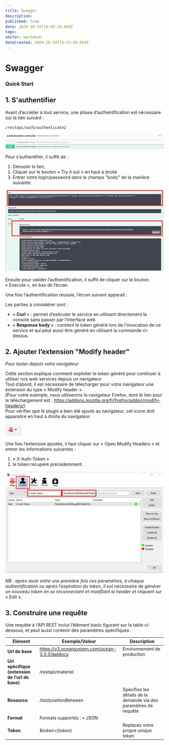 ```yaml
---
title: Swagger
description: 
published: true
date: 2024-10-31T14:45:29.845Z
tags: 
editor: markdown
dateCreated: 2024-10-24T13:15:49.854Z
---
```


# Swagger

### Quick Start

## 1\. S'authentifier

Avant d’accéder à tout service, une phase d’authentification est nécessaire sur le lien suivant :

```
/restapi/auth/authenticate2
```

![](authenticate2.jpg)

Pour s’authentifier, il suffit de :

1.  Dérouler le lien,
2.  Cliquer sur le bouton « Try it out » en haut à droite 
3.  Entrer votre login/password dans le champs "body" de la manière suivante:

![](authenticate2_2.jpg)

Ensuite pour valider l’authentification, il suffit de cliquer sur le bouton « Execute », en bas de l’écran.

Une fois l’authentification réussie, l’écran suivant apparait :

Les parties à considérer sont :

-   « **Curl** » : permet d’exécuter le service en utilisant directement la console sans passer par l’interface web
-   « **Response body** » : contient le token généré lors de l’invocation de ce service et qui peut aussi être généré en utilisant la commande ci-dessus.

## 2\. Ajouter l’extension "Modify header"

*Pour tester depuis votre navigateur*

Cette section explique comment exploiter le token généré pour continuer à utiliser nos web services depuis un navigateur.  
Tout d’abord, il est nécessaire de télécharger pour votre navigateur une extension du type « Modify header ».  
(Pour notre exemple, nous utiliserons le navigateur Firefox, dont le lien pour le téléchargement est : https://addons.mozilla.org/fr/firefox/addon/modify-headers/)  
Pour vérifier que le plugin a bien été ajouté au navigateur, cet icone doit apparaitre en haut à droite du navigateur.

![](quickStart-swagger-2-icon.png)

Une fois l’extension ajoutée, il faut cliquer sur « Open Modify Headers » et entrer les informations suivantes :

1.  « X-Auth-Token »
2.  le token récupéré précédemment.

![](quickStart-swagger-3-headers-notes.jpg)

*NB : après avoir entré une première fois ces paramètres, à chaque authentification ou après l’expiration du token, il est nécessaire de générer un nouveau token en se reconnectant et modifiant le header et cliquant sur « Edit ».*

## 3\. Construire une requête

Une requête à l‘API REST inclut l’élément basic figurant sur la table ci-dessous, et peut aussi contenir des paramètres spécifiques :

| Elément | Exemple/Valeur | Description |
| --- | --- | --- |
| **Url de base** | https://v3.oceansystem.com/ocean-3.0.0/apidocs | Environnement de production |
| **Url spécifique (extension de l’url de base)** | /restapi/materiel |  |
| **Resource** | /list/positionBetween | Spécifiez les détails de la demande via des paramètres de requête |
| **Format** | Formats supportés : • JSON |  |
| **Token** | &token={token} | Replacez votre propre unique token |
